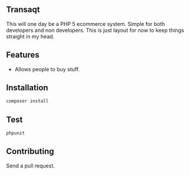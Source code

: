 ## Transaqt
This will one day be a PHP 5 ecommerce system. Simple for both developers and non developers. This is just layout for now to keep things straight in my head.

## Features
- Allows people to buy stuff.

## Installation
```php
composer install
```

## Test
```php
phpunit
```

## Contributing
Send a pull request.